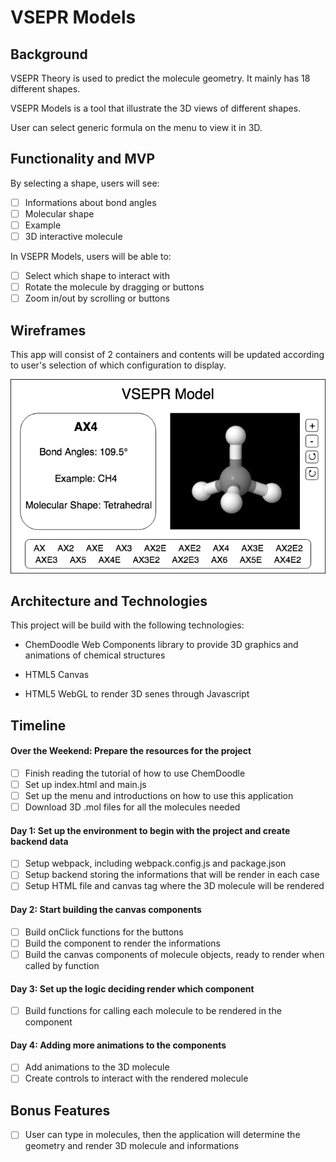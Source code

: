 # VSEPR Models
## Background
VSEPR Theory is used to predict the molecule geometry. It mainly has 18 different shapes.

VSEPR Models is a tool that illustrate the 3D views of different shapes.

User can select generic formula on the menu to view it in 3D.
## Functionality and MVP
By selecting a shape, users will see:
- [ ] Informations about bond angles
- [ ] Molecular shape
- [ ] Example
- [ ] 3D interactive molecule

In VSEPR Models, users will be able to:
- [ ] Select which shape to interact with
- [ ] Rotate the molecule by dragging or buttons
- [ ] Zoom in/out by scrolling or buttons

## Wireframes
This app will consist of 2 containers and contents will be updated according to user's selection of which configuration to display.

![Wireframe](https://github.com/tsai810417/resources/blob/master/Untitled%20Diagram.png?raw=true)

## Architecture and Technologies
This project will be build with the following technologies:
* ChemDoodle Web Components library to provide 3D graphics and animations of chemical structures

* HTML5 Canvas

* HTML5 WebGL to render 3D senes through Javascript

## Timeline

#### Over the Weekend: Prepare the resources for the project
- [ ] Finish reading the tutorial of how to use ChemDoodle
- [ ] Set up index.html and main.js
- [ ] Set up the menu and introductions on how to use this application
- [ ] Download 3D .mol files for all the molecules needed

#### Day 1: Set up the environment to begin with the project and create backend data
- [ ] Setup webpack, including webpack.config.js and package.json
- [ ] Setup backend storing the informations that will be render in each case
- [ ] Setup HTML file and canvas tag where the 3D molecule will be rendered

#### Day 2: Start building the canvas components
- [ ] Build onClick functions for the buttons
- [ ] Build the component to render the informations
- [ ] Build the canvas components of molecule objects, ready to render when called by function

#### Day 3: Set up the logic deciding render which component
- [ ] Build functions for calling each molecule to be rendered in the component

#### Day 4: Adding more animations to the components
- [ ] Add animations to the 3D molecule
- [ ] Create controls to interact with the rendered molecule

## Bonus Features
- [ ] User can type in molecules, then the application will determine the geometry and render 3D molecule and informations
